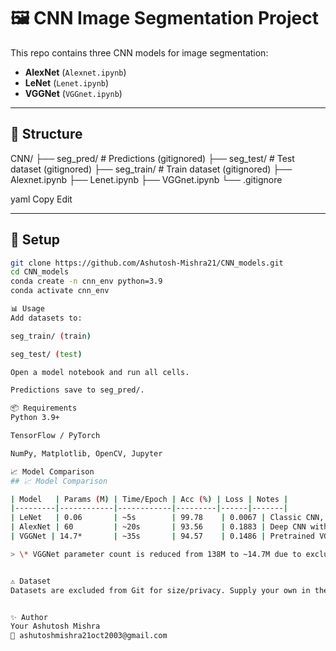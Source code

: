# 🖼️ CNN Image Segmentation Project

This repo contains three CNN models for image segmentation:

- **AlexNet** (`Alexnet.ipynb`)
- **LeNet** (`Lenet.ipynb`)
- **VGGNet** (`VGGnet.ipynb`)

---

## 📂 Structure

CNN/
├── seg_pred/ # Predictions (gitignored)
├── seg_test/ # Test dataset (gitignored)
├── seg_train/ # Train dataset (gitignored)
├── Alexnet.ipynb
├── Lenet.ipynb
├── VGGnet.ipynb
└── .gitignore

yaml
Copy
Edit

---

## 🚀 Setup

```bash
git clone https://github.com/Ashutosh-Mishra21/CNN_models.git
cd CNN_models
conda create -n cnn_env python=3.9
conda activate cnn_env

📊 Usage
Add datasets to:

seg_train/ (train)

seg_test/ (test)

Open a model notebook and run all cells.

Predictions save to seg_pred/.

📦 Requirements
Python 3.9+

TensorFlow / PyTorch

NumPy, Matplotlib, OpenCV, Jupyter

📈 Model Comparison
## 📈 Model Comparison

| Model   | Params (M) | Time/Epoch | Acc (%) | Loss | Notes |
|---------|------------|------------|---------|------|-------|
| LeNet   | 0.06       | ~5s        | 99.78    | 0.0067 | Classic CNN, small dataset-friendly |
| AlexNet | 60         | ~20s       | 93.56    | 0.1883 | Deep CNN with large receptive fields |
| VGGNet | 14.7*       | ~35s       | 94.57    | 0.1486 | Pretrained VGG16 backbone, frozen layers |

> \* VGGNet parameter count is reduced from 138M to ~14.7M due to excluding top layers and freezing base.


⚠️ Dataset
Datasets are excluded from Git for size/privacy. Supply your own in the given folders.


✨ Author
Your Ashutosh Mishra
📧 ashutoshmishra21oct2003@gmail.com
```

